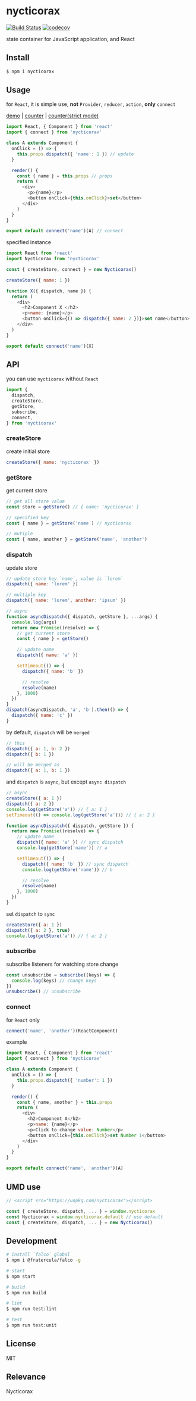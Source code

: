 # nycticorax

[![Build Status](https://travis-ci.org/fratercula/nycticorax.svg?branch=master)](https://travis-ci.org/fratercula/nycticorax)
[![codecov](https://codecov.io/gh/fratercula/nycticorax/branch/master/graph/badge.svg)](https://codecov.io/gh/fratercula/nycticorax)


state container for JavaScript application, and React

## Install

```bash
$ npm i nycticorax
```

## Usage

for `React`, it is simple use, **not** `Provider`, `reducer`, `action`, **only** `connect`

[demo](https://fratercula.github.io/nycticorax/) | [counter](https://jsfiddle.net/am0200/gba9sdLp/) | [counter(strict mode)](https://jsfiddle.net/am0200/0L87d29h/)

```js
import React, { Component } from 'react'
import { connect } from 'nycticorax'

class A extends Component {
  onClick = () => {
    this.props.dispatch({ 'name': 1 }) // update
  }

  render() {
    const { name } = this.props // props
    return (
      <div>
        <p>{name}</p>
        <button onClick={this.onClick}>set</button>
      </div>
    )
  }
}

export default connect('name')(A) // connect
```

specified instance

```js
import React from 'react'
import Nycticorax from 'nycticorax'

const { createStore, connect } = new Nycticorax()

createStore({ name: 1 })

function X({ dispatch, name }) {
  return (
    <div>
      <h2>Component X </h2>
      <p>name: {name}</p>
      <button onClick={() => dispatch({ name: 2 })}>set name</button>
    </div>
  )
}

export default connect('name')(X)
```

## API

you can use `nycticorax` without `React`

```js
import {
  dispatch,
  createStore,
  getStore,
  subscribe,
  connect,
} from 'nycticorax'
```

### createStore

create initial store

```js
createStore({ name: 'nycticorax' })
```

### getStore

get current store

```js
// get all store value
const store = getStore() // { name: 'nycticorax' }

// specified key
const { name } = getStore('name') // nycticorax

// mutiple
const { name, another } = getStore('name', 'another')
```

### dispatch

update store

```js
// update store key `name`, value is `lorem`
dispatch({ name: 'lorem' })

// multiple key
dispatch({ name: 'lorem', another: 'ipsum' })

// async
function asyncDispatch({ dispatch, getStore }, ...args) {
  console.log(args)
  return new Promise((resolve) => {
    // get current store
    const { name } = getStore()

    // update name
    dispatch({ name: 'a' })

    setTimeout(() => {
      dispatch({ name: 'b' })

      // resolve
      resolve(name)
    }, 1000)
  })
}
dispatch(asyncDispatch, 'a', 'b').then(() => {
  dispatch({ name: 'c' })
}
```

by default, `dispatch` will be `merged`

```js
// this
dispatch({ a: 1, b: 2 })
dispatch({ b: 1 })

// will be merged as
dispatch({ a: 1, b: 1 })
```

and `dispatch` is `async`, but except `async dispatch`

```js
// async
createStore({ a: 1 })
dispatch({ a: 2 })
console.log(getStore('a')) // { a: 1 }
setTimeout(() => console.log(getStore('a'))) // { a: 2 }

function asyncDispatch({ dispatch, getStore }) {
  return new Promise((resolve) => {
    // update name
    dispatch({ name: 'a' }) // sync dispatch
    console.log(getStore('name')) // a

    setTimeout(() => {
      dispatch({ name: 'b' }) // sync dispatch
      console.log(getStore('name')) // b

      // resolve
      resolve(name)
    }, 1000)
  })
}
```

set `dispatch` to `sync`

```js
createStore({ a: 1 })
dispatch({ a: 2 }, true)
console.log(getStore('a')) // { a: 2 }
```

### subscribe

subscribe listeners for watching store change

```js
const unsubscribe = subscribe((keys) => {
  console.log(keys) // change keys
})
unsubscribe() // unsubscribe
```

### connect

for `React` only

```js
connect('name', 'another')(ReactComponent)
```

example

```js
import React, { Component } from 'react'
import { connect } from 'nycticorax'

class A extends Component {
  onClick = () => {
    this.props.dispatch({ 'number': 1 })
  }

  render() {
    const { name, another } = this.props
    return (
      <div>
        <h2>Component A</h2>
        <p>name: {name}</p>
        <p>Click to change value: Number</p>
        <button onClick={this.onClick}>set Number 1</button>
      </div>
    )
  }
}

export default connect('name', 'another')(A)
```

## UMD use

```js
// <script src="https://unpkg.com/nycticorax"></script>

const { createStore, dispatch, ... } = window.nycticorax
const Nycticorax = window.nycticorax.default // use default
const { createStore, dispatch, ... } = new Nycticorax()
```

## Development

```bash
# install `falco` global
$ npm i @fratercula/falco -g

# start
$ npm start

# build
$ npm run build

# lint
$ npm run test:lint

# test
$ npm run test:unit
```

## License

MIT

## Relevance

Nycticorax
